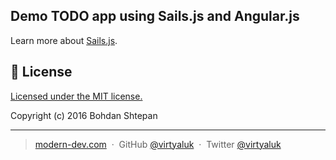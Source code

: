 ## Demo TODO app using Sails.js and Angular.js

Learn more about [Sails.js](http://sailsjs.org/).

## :green_book: License

[Licensed under the MIT license.](https://github.com/virtyaluk/sails-todo-demo/blob/master/LICENSE)

Copyright (c) 2016 Bohdan Shtepan

---

> [modern-dev.com](http://modern-dev.com) &nbsp;&middot;&nbsp;
> GitHub [@virtyaluk](https://github.com/virtyaluk) &nbsp;&middot;&nbsp;
> Twitter [@virtyaluk](https://twitter.com/virtyaluk)